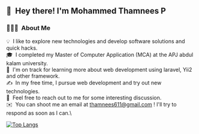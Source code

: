 ## 👋 &nbsp;Hey there! I'm Mohammed Thamnees P
<!--
**Mohammed-Thamnees/Mohammed-Thamnees** is a ✨ _special_ ✨ repository because its `README.md` (this file) appears on your GitHub profile.

Here are some ideas to get you started:-->

### 👨🏻‍💻 &nbsp;About Me

💡 &nbsp;I like to explore new technologies and develop software solutions and quick hacks.\
🎓 &nbsp;I completed my Master of Computer Application (MCA) at the APJ abdul kalam university.\
🌱 &nbsp;I'm on track for learning more about web development using laravel, Yii2 and other framework.\
✍️ &nbsp;In my free time, I pursue web development and try out new technologies.\
💬 &nbsp;Feel free to reach out to me for some interesting discussion.\
✉️ &nbsp;You can shoot me an email at thamnees611@gmail.com ! I'll try to respond as soon as I can.\

[![Top Langs](https://github-readme-stats.vercel.app/api/top-langs/?username=Mohammed-Thamnees)](https://github.com/anuraghazra/github-readme-stats)

